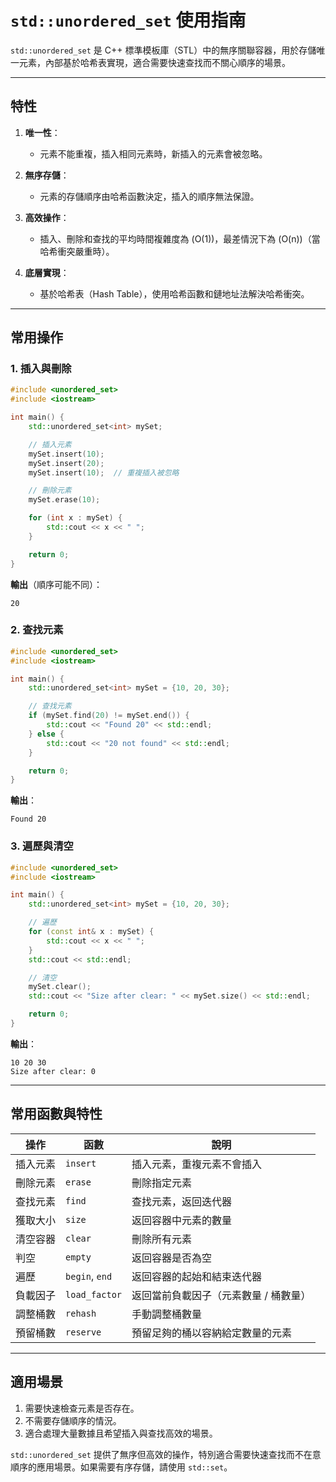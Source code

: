 # `std::unordered_set` 使用指南

`std::unordered_set` 是 C++ 標準模板庫（STL）中的無序關聯容器，用於存儲唯一元素，內部基於哈希表實現，適合需要快速查找而不關心順序的場景。

---

## **特性**

1. **唯一性**：
   
   - 元素不能重複，插入相同元素時，新插入的元素會被忽略。
2. **無序存儲**：
   
   - 元素的存儲順序由哈希函數決定，插入的順序無法保證。
3. **高效操作**：
   
   - 插入、刪除和查找的平均時間複雜度為 \(O(1)\)，最差情況下為 \(O(n)\)（當哈希衝突嚴重時）。
4. **底層實現**：
   
   - 基於哈希表（Hash Table），使用哈希函數和鏈地址法解決哈希衝突。

---

## **常用操作**

### **1. 插入與刪除**

```cpp
#include <unordered_set>
#include <iostream>

int main() {
    std::unordered_set<int> mySet;

    // 插入元素
    mySet.insert(10);
    mySet.insert(20);
    mySet.insert(10);  // 重複插入被忽略

    // 刪除元素
    mySet.erase(10);

    for (int x : mySet) {
        std::cout << x << " ";
    }

    return 0;
}
```

**輸出**（順序可能不同）：

```
20
```

### **2. 查找元素**

```cpp
#include <unordered_set>
#include <iostream>

int main() {
    std::unordered_set<int> mySet = {10, 20, 30};

    // 查找元素
    if (mySet.find(20) != mySet.end()) {
        std::cout << "Found 20" << std::endl;
    } else {
        std::cout << "20 not found" << std::endl;
    }

    return 0;
}
```

**輸出**：

```
Found 20
```

### **3. 遍歷與清空**

```cpp
#include <unordered_set>
#include <iostream>

int main() {
    std::unordered_set<int> mySet = {10, 20, 30};

    // 遍歷
    for (const int& x : mySet) {
        std::cout << x << " ";
    }
    std::cout << std::endl;

    // 清空
    mySet.clear();
    std::cout << "Size after clear: " << mySet.size() << std::endl;

    return 0;
}
```

**輸出**：

```
10 20 30
Size after clear: 0
```

---

## **常用函數與特性**

| **操作**           | **函數**                 | **說明**                                   |
|--------------------|--------------------------|------------------------------------------|
| 插入元素           | `insert`                | 插入元素，重複元素不會插入               |
| 刪除元素           | `erase`                 | 刪除指定元素                              |
| 查找元素           | `find`                  | 查找元素，返回迭代器                      |
| 獲取大小           | `size`                  | 返回容器中元素的數量                      |
| 清空容器           | `clear`                 | 刪除所有元素                              |
| 判空               | `empty`                 | 返回容器是否為空                          |
| 遍歷               | `begin`, `end`          | 返回容器的起始和結束迭代器                |
| 負載因子           | `load_factor`           | 返回當前負載因子（元素數量 / 桶數量）      |
| 調整桶數           | `rehash`                | 手動調整桶數量                            |
| 預留桶數           | `reserve`               | 預留足夠的桶以容納給定數量的元素          |

---

## **適用場景**

1. 需要快速檢查元素是否存在。
2. 不需要存儲順序的情況。
3. 適合處理大量數據且希望插入與查找高效的場景。

`std::unordered_set` 提供了無序但高效的操作，特別適合需要快速查找而不在意順序的應用場景。如果需要有序存儲，請使用 `std::set`。


